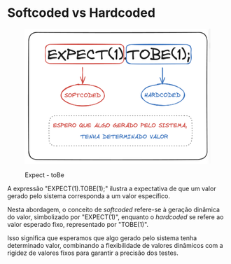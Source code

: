 # Softcoded vs Hardcoded

<figure><img src="../.gitbook/assets/CleanShot 2024-05-30 at 15.59.46@2x.png" alt=""><figcaption><p>Expect - toBe</p></figcaption></figure>

A expressão "EXPECT(1).TOBE(1);" ilustra a expectativa de que um valor gerado pelo sistema corresponda a um valor específico.&#x20;

Nesta abordagem, o conceito de _softcoded_ refere-se à geração dinâmica do valor, simbolizado por "EXPECT(1)", enquanto o _hardcoded_ se refere ao valor esperado fixo, representado por "TOBE(1)".&#x20;

Isso significa que esperamos que algo gerado pelo sistema tenha determinado valor, combinando a flexibilidade de valores dinâmicos com a rigidez de valores fixos para garantir a precisão dos testes.
